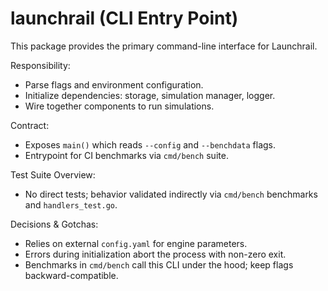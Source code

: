 # launchrail (CLI Entry Point)

This package provides the primary command-line interface for Launchrail.

Responsibility:
- Parse flags and environment configuration.
- Initialize dependencies: storage, simulation manager, logger.
- Wire together components to run simulations.

Contract:
- Exposes `main()` which reads `--config` and `--benchdata` flags.
- Entrypoint for CI benchmarks via `cmd/bench` suite.

Test Suite Overview:
- No direct tests; behavior validated indirectly via `cmd/bench` benchmarks and `handlers_test.go`.

Decisions & Gotchas:
- Relies on external `config.yaml` for engine parameters.
- Errors during initialization abort the process with non-zero exit.
- Benchmarks in `cmd/bench` call this CLI under the hood; keep flags backward-compatible.
